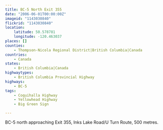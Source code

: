 ```yaml
---
title: BC-5 North Exit 355
date: "2006-06-01T00:00:00Z"
imageid: "1143030840"
flickrid: "1143030840"
location:
    latitude: 50.578781
    longitude: -120.463037
places: []
counties:
    - Thompson-Nicola Regional District|British Columbia|Canada
countries:
    - Canada
states:
    - British Columbia|Canada
highwaytypes:
    - British Columbia Provincial Highway
highways:
    - BC-5
tags:
    - Coquihalla Highway
    - Yellowhead Highway
    - Big Green Sign

---
```

BC-5 north approaching Exit 355, Inks Lake Road/U Turn Route, 500 metres.